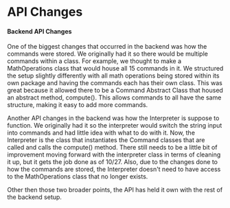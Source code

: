 # API Changes
#### Backend API Changes
One of the biggest changes that occurred in the backend was how the commands were stored. We originally had it so there would be multiple commands within a class. For example, we thought to make a MathOperations class that would house all 15 commands in it. We structured the setup slightly differently with all math operations being stored within its own package and having the commands each has their own class. This was great because it allowed there to be a Command Abstract Class that housed an abstract method, compute(). This allows commands to all have the same structure, making it easy to add more commands.

Another API changes in the backend was how the Interpreter is suppose to function. We originally had it so the interpreter would switch the string input into commands and had little idea with what to do with it. Now, the Interpreter is the class that instantiates the Command classes that are called and calls the compute() method. There still needs to be a little bit of improvement moving forward with the interpreter class in terms of cleaning it up, but it gets the job done as of 10/27. Also, due to the changes done to how the commands are stored, the Interpreter doesn't need to have access to the MathOperations class that no longer exists.

Other then those two broader points, the API has held it own with the rest of the backend setup.
